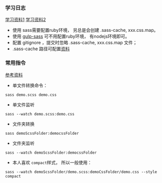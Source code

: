 ### 学习日志

[学习资料1](http://www.w3cplus.com/sassguide/)
[学习资料2](http://www.kancloud.cn/kancloud/sass-tutorial/48498)

* 使用 sass需要配置ruby环境， 另总是会创建 .sass-cache, xxx.css.map。 
* 使用 [gulp-sass](https://www.npmjs.com/package/gulp-sass) 可不用配置ruby环境， 有nodejs环境即可。
* 配置 gitignore ，提交时忽略 .sass-cache, xxx.css.map 文件；
* .sass-cache 路径可配置[资料](http://sass.bootcss.com/docs/sass-reference/#cache_location-option)


### 常用指令
[参考资料](http://www.w3cplus.com/sassguide/compile.html)
* 单文件转换命令：
```
sass demo.scss demo.css
```

* 单文件监听
```
sass --watch demo.scss:demo.css
```

* 文件夹转换
```
sass demoScssFolder:democssFolder
```

* 文件夹监听
```
sass --watch demoScssFolder:democssFolder
```

* 本人喜欢 `compact`样式， 所以一般使用：
```
sass --watch demoScssFolder/demo.scss:demoCssFolder/demo.css --style compact
``` 



